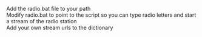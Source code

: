 Add the radio.bat file to your path <br>
Modify radio.bat to point to the script so you can type radio letters and start a stream of the radio station <br>
Add your own stream urls to the dictionary
